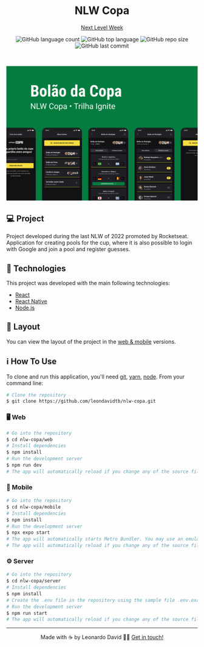 <h1 align="center">
  NLW Copa
</h1>

<p align="center">
  <a href="https://github.com/leondavidtb/nlw-copa" rel="nofollow">Next Level Week</a>
</p>

<p align="center">
  <img alt="GitHub language count" src="https://img.shields.io/github/languages/count/leondavidtb/nlw-copa">

  <img alt="GitHub top language" src="https://img.shields.io/github/languages/top/leondavidtb/nlw-copa">

  <img alt="GitHub repo size" src="https://img.shields.io/github/repo-size/leondavidtb/nlw-copa">

  <img alt="GitHub last commit" src="https://img.shields.io/github/last-commit/leondavidtb/nlw-copa">

</p>

<br/>

![Cover](./assets/Capa.png)

## 💻 Project

Project developed during the last NLW of 2022 promoted by Rocketseat.
Application for creating pools for the cup, where it is also possible to login with Google and join a pool and register guesses.

## 🚀 Technologies

This project was developed with the main following technologies:

- [React](https://reactjs.org)
- [React Native](https://reactnative.dev)
- [Node.js](https://nodejs.org/en/)

## 🔖 Layout

You can view the layout of the project in the [web & mobile](<https://www.figma.com/file/yRgGRRZOWkjUcDUNt9ABLz/Bol%C3%A3o-da-Copa-(Community)-(Community)?node-id=0%3A1>) versions.

## ℹ️ How To Use

To clone and run this application, you'll need [git](https://git-scm.com), [yarn](https://legacy.yarnpkg.com), [node](https://nodejs.org/en/). From your command line:

```bash
# Clone the repository
$ git clone https://github.com/leondavidtb/nlw-copa.git
```

### 🖥️ Web

```bash
# Go into the repository
$ cd nlw-copa/web
# Install dependencies
$ npm install
# Run the development server
$ npm run dev
# The app will automatically reload if you change any of the source files.
```

### 📱 Mobile

```bash
# Go into the repository
$ cd nlw-copa/mobile
# Install dependencies
$ npm install
# Run the development server
$ npx expo start
# The app will automatically starts Metro Bundler. You may use an emulator or your own smartphone.
# The app will automatically reload if you change any of the source files.
```

### ⚙️ Server

```bash
# Go into the repository
$ cd nlw-copa/server
# Install dependencies
$ npm install
# Create the .env file in the repository using the sample file .env.example
# Run the development server
$ npm run start
# The app will automatically reload if you change any of the source files.
```

---

<p align="center">Made with ☕ by Leonardo David 👋🏻 <a href="https://www.linkedin.com/in/leondavidtb/">Get in touch!</a></p>
